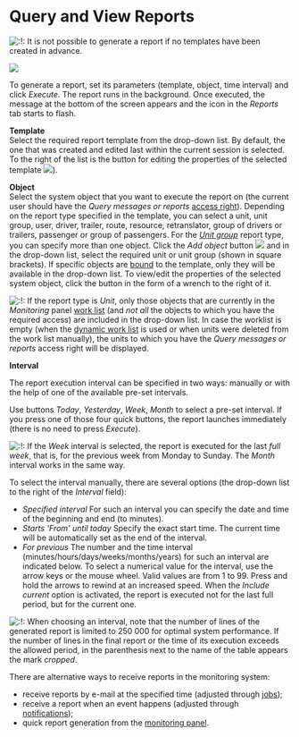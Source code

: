 # Query and View Reports

![:!:](https://docs.wialon.com/en/hosting/lib/images/smileys/icon_exclaim.gif) It is not possible to generate a report if no templates have been created in advance.

![](https://docs.wialon.com/en/hosting/_media/reports/query.png)

To generate a report, set its parameters \(template, object, time interval\) and click _Execute_. The report runs in the background. Once executed, the message at the bottom of the screen appears and the icon in the _Reports_ tab starts to flash.

**Template**  
Select the required report template from the drop-down list. By default, the one that was created and edited last within the current session is selected. To the right of the list is the button for editing the properties of the selected template ![](https://docs.wialon.com/en/hosting/_media/icons/edit.png)\).

**Object**  
Select the system object that you want to execute the report on \(the current user should have the _Query messages or reports_ [access right](https://docs.wialon.com/en/hosting/cms/rights/rights)\). Depending on the report type specified in the template, you can select a unit, unit group, user, driver, trailer, route, resource, retranslator, group of drivers or trailers, passenger or group of passengers. For the [_Unit group_](https://docs.wialon.com/en/hosting/user/reports/adv/group) report type, you can specify more than one object. Click the _Add object_ button ![](https://docs.wialon.com/en/hosting/_media/icons/add.png) and in the drop-down list, select the required unit or unit group \(shown in square brackets\). If specific objects are [bound](https://docs.wialon.com/en/hosting/user/reports/templ/binding/binding) to the template, only they will be available in the drop-down list. To view/edit the properties of the selected system object, click the button in the form of a wrench to the right of it.

![:!:](https://docs.wialon.com/en/hosting/lib/images/smileys/icon_exclaim.gif) If the report type is _Unit_, only those objects that are currently in the _Monitoring_ panel [work list](https://docs.wialon.com/en/hosting/user/monitor/list) \(and _not all_ the objects to which you have the required access\) are included in the drop-down list. In case the worklist is empty \(when the [dynamic work list](https://docs.wialon.com/en/hosting/user/monitor/list#dynamic_work_list) is used or when units were deleted from the work list manually\), the units to which you have the _Query messages or reports_ access right will be displayed.

**Interval**  


The report execution interval can be specified in two ways: manually or with the help of one of the available pre-set intervals.

Use buttons _Today_, _Yesterday_, _Week_, _Month_ to select a pre-set interval. If you press one of those four quick buttons, the report launches immediately \(there is no need to press _Execute_\).

![:!:](https://docs.wialon.com/en/hosting/lib/images/smileys/icon_exclaim.gif) If the _Week_ interval is selected, the report is executed for the last _full week_, that is, for the previous week from Monday to Sunday. The _Month_ interval works in the same way.

To select the interval manually, there are several options \(the drop-down list to the right of the _Interval_ field\):

* _Specified interval_ For such an interval you can specify the date and time of the beginning and end \(to minutes\). 
* _Starts 'From' until today_ Specify the exact start time. The current time will be automatically set as the end of the interval. 
* _For previous_ The number and the time interval \(minutes/hours/days/weeks/months/years\) for such an interval are indicated below. To select a numerical value for the interval, use the arrow keys or the mouse wheel. Valid values are from 1 to 99. Press and hold the arrows to rewind at an increased speed. When the _Include current_ option is activated, the report is executed not for the last full period, but for the current one.

![:!:](https://docs.wialon.com/en/hosting/lib/images/smileys/icon_exclaim.gif) When choosing an interval, note that the number of lines of the generated report is limited to 250 000 for optimal system performance. If the number of lines in the final report or the time of its execution exceeds the allowed period, in the parenthesis next to the name of the table appears the mark _cropped_.

There are alternative ways to receive reports in the monitoring system:

* receive reports by e-mail at the specified time \(adjusted through [jobs](https://docs.wialon.com/en/hosting/user/jobs/rep)\);
* receive a report when an event happens \(adjusted through [notifications](https://docs.wialon.com/en/hosting/user/notify/action)\);
* quick report generation from the [monitoring panel](https://docs.wialon.com/en/hosting/user/monitor/icons#quick_report).

